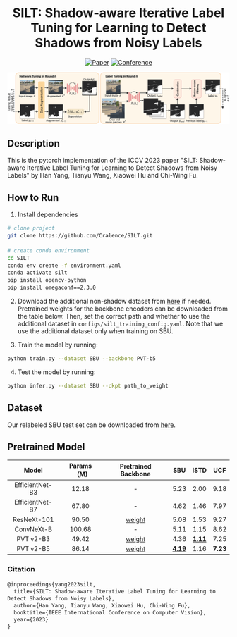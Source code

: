 
<div align="center">    
 
# SILT: Shadow-aware Iterative Label Tuning for Learning to Detect Shadows from Noisy Labels 

[![Paper](http://img.shields.io/badge/paper-arxiv.2308.12064-B31B1B.svg)](https://arxiv.org/abs/2308.12064)
[![Conference](http://img.shields.io/badge/ICCV-2023-4b44ce.svg)](https://openaccess.thecvf.com/content/ICCV2023/html/Yang_SILT_Shadow-Aware_Iterative_Label_Tuning_for_Learning_to_Detect_Shadows_ICCV_2023_paper.html)

![image](https://github.com/Cralence/SILT/blob/main/assets/NL_pipeline.png)

<!--  
Conference   
-->   
</div>
 
## Description   
This is the pytorch implementation of  the ICCV 2023 paper "SILT: Shadow-aware Iterative Label Tuning for Learning to 
Detect Shadows from Noisy Labels" by Han Yang, Tianyu Wang, Xiaowei Hu and Chi-Wing Fu.


## How to Run   
1. Install dependencies   
```bash
# clone project   
git clone https://github.com/Cralence/SILT.git

# create conda environment
cd SILT
conda env create -f environment.yaml
conda activate silt
pip install opencv-python
pip install omegaconf==2.3.0
 ```   

2. Download the additional non-shadow dataset from [here](https://drive.google.com/file/d/1OHDCr0j6qrSYL1iDokY1kjaMcfRPepui/view?usp=drive_link) if needed. Pretrained weights for the backbone encoders
can be downloaded from the table below. Then, set the correct path and whether to use the additional 
dataset in `configs/silt_training_config.yaml`. Note that we use the additional dataset only when training on SBU.

3. Train the model by running:
```bash
python train.py --dataset SBU --backbone PVT-b5
```

4. Test the model by running:
```bash
python infer.py --dataset SBU --ckpt path_to_weight  
```

## Dataset
Our relabeled SBU test set can be downloaded from [here](https://drive.google.com/file/d/1M5YWnOJ2GtR85WJ2uhoLC-0mT2cr-ov4/view?usp=drive_link).

## Pretrained Model
|      Model      |  Params（M)  |                                                                                 Pretrained Backbone                                                                                 |                                                SBU                                                |                                               ISTD                                                |   UCF    |
|:---------------:|:-----------:|:-----------------------------------------------------------------------------------------------------------------------------------------------------------------------------------:|:-------------------------------------------------------------------------------------------------:|:-------------------------------------------------------------------------------------------------:|:--------:|
| EfficientNet-B3 |    12.18    |                                                                                          -                                                                                          |                                               5.23                                                |                                               2.00                                                |   9.18   |
| EfficientNet-B7 |    67.80    |                                                                                          -                                                                                          |                                               4.62                                                |                                               1.46                                                |   7.97   |
|   ResNeXt-101   |    90.50    |                                           [weight](https://drive.google.com/file/d/18U2o7msKJexwUzYuoWf4Hp_hxM0sl6IP/view?usp=drive_link)                                           |                                               5.08                                                |                                               1.53                                                |   9.27   |
|   ConvNeXt-B    |   100.68    |                                                                                          -                                                                                          |                                               5.11                                                |                                               1.15                                                |   8.62   |
|    PVT v2-B3    |    49.42    |                                           [weight](https://drive.google.com/file/d/1xIsO5uS_Z7G5WsK_qlCCdxI4GA3sYb9Y/view?usp=drive_link)                                           |                                               4.36                                                | **[1.11](https://drive.google.com/file/d/1jT2yySs_ZxG_oyD-D5xkxeyPBc1igqpL/view?usp=drive_link)** |   7.25   |
|    PVT v2-B5    |    86.14    |                                           [weight](https://drive.google.com/file/d/1fgF8pgXEgDJ2bFFLcNUeJJvMzhdr2oOa/view?usp=drive_link)                                           | **[4.19](https://drive.google.com/file/d/1CvO6xoXdUw72xGFyhHfroi4LjGyEjBKD/view?usp=drive_link)** |                                               1.16                                                | **7.23** |

### Citation   
```
@inproceedings{yang2023silt,
  title={SILT: Shadow-aware Iterative Label Tuning for Learning to Detect Shadows from Noisy Labels},
  author={Han Yang, Tianyu Wang, Xiaowei Hu, Chi-Wing Fu},
  booktitle={IEEE International Conference on Computer Vision},
  year={2023}
}
```   
